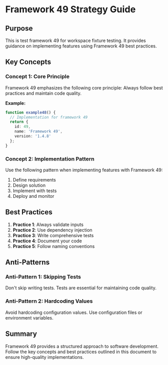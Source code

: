 # Framework 49 Strategy Guide

## Purpose

This is test framework 49 for workspace fixture testing. It provides guidance on implementing features using Framework 49 best practices.



## Key Concepts

### Concept 1: Core Principle

Framework 49 emphasizes the following core principle: Always follow best practices and maintain code quality.

**Example:**
```typescript
function example48() {
  // Implementation for framework 49
  return {
    id: 49,
    name: 'Framework 49',
    version: '1.4.8'
  };
}
```

### Concept 2: Implementation Pattern

Use the following pattern when implementing features with Framework 49:

1. Define requirements
2. Design solution
3. Implement with tests
4. Deploy and monitor

## Best Practices

1. **Practice 1**: Always validate inputs
2. **Practice 2**: Use dependency injection
3. **Practice 3**: Write comprehensive tests
4. **Practice 4**: Document your code
5. **Practice 5**: Follow naming conventions

## Anti-Patterns

### Anti-Pattern 1: Skipping Tests

Don't skip writing tests. Tests are essential for maintaining code quality.

### Anti-Pattern 2: Hardcoding Values

Avoid hardcoding configuration values. Use configuration files or environment variables.

## Summary

Framework 49 provides a structured approach to software development. Follow the key concepts and best practices outlined in this document to ensure high-quality implementations.


